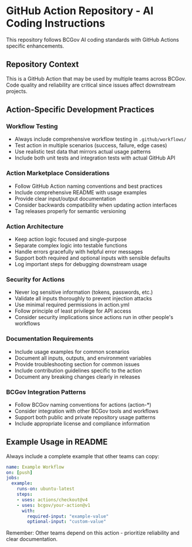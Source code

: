 # GitHub Action Repository - AI Coding Instructions

This repository follows BCGov AI coding standards with GitHub Actions specific enhancements.

## Repository Context
This is a GitHub Action that may be used by multiple teams across BCGov. Code quality and reliability are critical since issues affect downstream projects.

## Action-Specific Development Practices

### Workflow Testing
- Always include comprehensive workflow testing in `.github/workflows/`
- Test action in multiple scenarios (success, failure, edge cases)
- Use realistic test data that mirrors actual usage patterns
- Include both unit tests and integration tests with actual GitHub API

### Action Marketplace Considerations  
- Follow GitHub Action naming conventions and best practices
- Include comprehensive README with usage examples
- Provide clear input/output documentation
- Consider backwards compatibility when updating action interfaces
- Tag releases properly for semantic versioning

### Action Architecture
- Keep action logic focused and single-purpose
- Separate complex logic into testable functions
- Handle errors gracefully with helpful error messages
- Support both required and optional inputs with sensible defaults
- Log important steps for debugging downstream usage

### Security for Actions
- Never log sensitive information (tokens, passwords, etc.)
- Validate all inputs thoroughly to prevent injection attacks  
- Use minimal required permissions in action.yml
- Follow principle of least privilege for API access
- Consider security implications since actions run in other people's workflows

### Documentation Requirements
- Include usage examples for common scenarios
- Document all inputs, outputs, and environment variables
- Provide troubleshooting section for common issues
- Include contribution guidelines specific to the action
- Document any breaking changes clearly in releases

### BCGov Integration Patterns
- Follow BCGov naming conventions for actions (action-*)
- Consider integration with other BCGov tools and workflows
- Support both public and private repository usage patterns
- Include appropriate license and compliance information

## Example Usage in README
Always include a complete example that other teams can copy:

```yaml
name: Example Workflow
on: [push]
jobs:
  example:
    runs-on: ubuntu-latest
    steps:
    - uses: actions/checkout@v4
    - uses: bcgov/your-action@v1
      with:
        required-input: "example-value"
        optional-input: "custom-value"
```

Remember: Other teams depend on this action - prioritize reliability and clear documentation.
